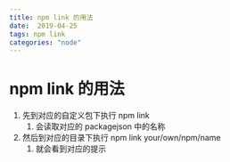 ```yaml
---
title: npm link 的用法
date:  2019-04-25
tags: npm link
categories: "node"
---
```


# npm link 的用法

1. 先到对应的自定义包下执行 npm link
   1. 会读取对应的 packagejson 中的名称
2. 然后到对应的目录下执行 npm link your/own/npm/name
   1. 就会看到对应的提示